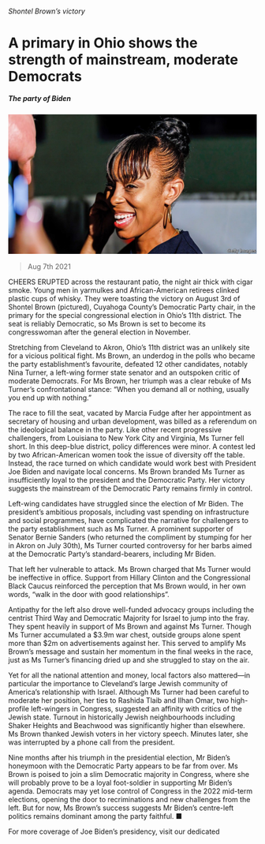 ###### Shontel Brown’s victory

# A primary in Ohio shows the strength of mainstream, moderate Democrats 

##### The party of Biden 

![image](images/20210807_USP003_0.jpg) 

> Aug 7th 2021 

CHEERS ERUPTED across the restaurant patio, the night air thick with cigar smoke. Young men in yarmulkes and African-American retirees clinked plastic cups of whisky. They were toasting the victory on August 3rd of Shontel Brown (pictured), Cuyahoga County’s Democratic Party chair, in the primary for the special congressional election in Ohio’s 11th district. The seat is reliably Democratic, so Ms Brown is set to become its congresswoman after the general election in November.

Stretching from Cleveland to Akron, Ohio’s 11th district was an unlikely site for a vicious political fight. Ms Brown, an underdog in the polls who became the party establishment’s favourite, defeated 12 other candidates, notably Nina Turner, a left-wing former state senator and an outspoken critic of moderate Democrats. For Ms Brown, her triumph was a clear rebuke of Ms Turner’s confrontational stance: “When you demand all or nothing, usually you end up with nothing.”


The race to fill the seat, vacated by Marcia Fudge after her appointment as secretary of housing and urban development, was billed as a referendum on the ideological balance in the party. Like other recent progressive challengers, from Louisiana to New York City and Virginia, Ms Turner fell short. In this deep-blue district, policy differences were minor. A contest led by two African-American women took the issue of diversity off the table. Instead, the race turned on which candidate would work best with President Joe Biden and navigate local concerns. Ms Brown branded Ms Turner as insufficiently loyal to the president and the Democratic Party. Her victory suggests the mainstream of the Democratic Party remains firmly in control.

Left-wing candidates have struggled since the election of Mr Biden. The president’s ambitious proposals, including vast spending on infrastructure and social programmes, have complicated the narrative for challengers to the party establishment such as Ms Turner. A prominent supporter of Senator Bernie Sanders (who returned the compliment by stumping for her in Akron on July 30th), Ms Turner courted controversy for her barbs aimed at the Democratic Party’s standard-bearers, including Mr Biden.

That left her vulnerable to attack. Ms Brown charged that Ms Turner would be ineffective in office. Support from Hillary Clinton and the Congressional Black Caucus reinforced the perception that Ms Brown would, in her own words, “walk in the door with good relationships”.

Antipathy for the left also drove well-funded advocacy groups including the centrist Third Way and Democratic Majority for Israel to jump into the fray. They spent heavily in support of Ms Brown and against Ms Turner. Though Ms Turner accumulated a $3.9m war chest, outside groups alone spent more than $2m on advertisements against her. This served to amplify Ms Brown’s message and sustain her momentum in the final weeks in the race, just as Ms Turner’s financing dried up and she struggled to stay on the air.

Yet for all the national attention and money, local factors also mattered—in particular the importance to Cleveland’s large Jewish community of America’s relationship with Israel. Although Ms Turner had been careful to moderate her position, her ties to Rashida Tlaib and Ilhan Omar, two high-profile left-wingers in Congress, suggested an affinity with critics of the Jewish state. Turnout in historically Jewish neighbourhoods including Shaker Heights and Beachwood was significantly higher than elsewhere. Ms Brown thanked Jewish voters in her victory speech. Minutes later, she was interrupted by a phone call from the president.

Nine months after his triumph in the presidential election, Mr Biden’s honeymoon with the Democratic Party appears to be far from over. Ms Brown is poised to join a slim Democratic majority in Congress, where she will probably prove to be a loyal foot-soldier in supporting Mr Biden’s agenda. Democrats may yet lose control of Congress in the 2022 mid-term elections, opening the door to recriminations and new challenges from the left. But for now, Ms Brown’s success suggests Mr Biden’s centre-left politics remains dominant among the party faithful. ■

For more coverage of Joe Biden’s presidency, visit our dedicated 

